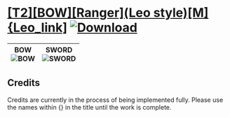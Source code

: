 # [\[T2\]\[BOW\]\[Ranger\]\(Leo style\)\[M\]{Leo_link\]](https://git.io/JElUU) [![Download](https://img.shields.io/badge/Download--red?style=social&logo=github)](https://git.io/JElUp)

| <b>BOW</b><br/><img alt="BOW" src="https://git.io/JElJ3"/> | <b>SWORD</b><br/><img alt="SWORD" src="https://git.io/JElJW"/> |
| :---: | :---: |

## Credits

Credits are currently in the process of being implemented fully. Please use the names within {} in the title until the work is complete.

